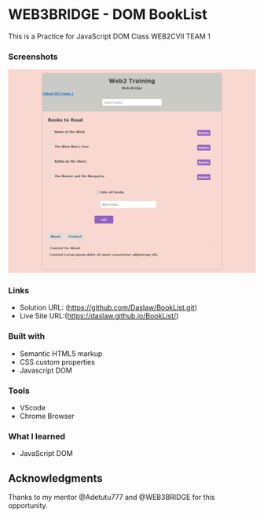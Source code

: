 # WEB3BRIDGE - DOM BookList

This is a Practice for JavaScript DOM Class WEB2CVII TEAM 1

### Screenshots

![](./assets/images/Screenshot%202022-09-18%20at%2014-31-10%20JavaScript%20DOM%20Tutorials.png)

### Links

- Solution URL: (https://github.com/Daslaw/BookList.git)
- Live Site URL:(https://daslaw.github.io/BookList/)

### Built with

- Semantic HTML5 markup
- CSS custom properties
- Javascript DOM

### Tools

- VScode
- Chrome Browser

### What I learned

- JavaScript DOM

## Acknowledgments

Thanks to my mentor @Adetutu777 and @WEB3BRIDGE for this opportunity.